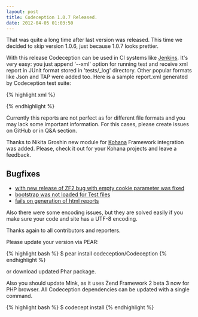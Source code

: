 ```yaml
---
layout: post
title: Codeception 1.0.7 Released.
date: 2012-04-05 01:03:50
---
```


That was quite a long time after last version was released. This time we decided to skip version 1.0.6, just because 1.0.7 looks prettier. 

With this release Codeception can be used in CI systems like [Jenkins](https://www.jenkins.io/). It's very easy: you  just append '--xml' option for running test and receive xml report in JUnit format stored in 'tests/_log' directory. Other popular formats like Json and TAP were added too. Here is a sample report.xml generated by Codeception test suite:

{% highlight xml %}
<?xml version="1.0" encoding="UTF-8"?>
<testsuites>
  <testsuite name="acceptance" tests="9" assertions="29" failures="0" errors="0" time="41.532108">
    <testcase file="Cli\BuildCept.php" name="test build command (Cli\BuildCept.php)" assertions="5" time="4.016982"/>
    <testcase file="Cli\GenerateCeptCept.php" name="generate sample cept (Cli\GenerateCeptCept.php)" assertions="5" time="15.401255"/>
    <testcase file="Cli\GenerateCestCept.php" name="generate sample cest (Cli\GenerateCestCept.php)" assertions="3" time="3.742880"/>
    <testcase file="Cli\GenerateScenariosCept.php" name="generate scenarios (Cli\GenerateScenariosCept.php)" assertions="3" time="3.668740"/>
    <testcase file="Cli\GenerateSuiteCept.php" name="generate sample suite (Cli\GenerateSuiteCept.php)" assertions="4" time="4.706381"/>
    <testcase file="Cli\RunWithHtmlCept.php" name="check xml reports (Cli\RunWithHtmlCept.php)" assertions="1" time="2.428402"/>
    <testcase file="Cli\RunWithJsonCept.php" name="check json reports (Cli\RunWithJsonCept.php)" assertions="2" time="2.692029"/>
    <testcase file="Cli\RunWithTapCept.php" name="check tap reports (Cli\RunWithTapCept.php)" assertions="2" time="2.459026"/>
    <testcase file="Cli\RunWithXmlCept.php" name="check xml reports (Cli\RunWithXmlCept.php)" assertions="4" time="2.416413"/>
  </testsuite>
</testsuites>
{% endhighlight %}

Currently this reports are not perfect as for different file formats and you may lack some important information. For this cases, please create issues on GitHub or in Q&A section. 

Thanks to Nikita Groshin new module for [Kohana](https://kohanaframework.org/) Framework integration was added. Please, check it out for your Kohana projects and leave a feedback.

## Bugfixes

* [with new release of ZF2 bug with empty cookie parameter was fixed](https://github.com/Codeception/Codeception/issues/5)
* [bootstrap was not loaded for Test files](https://github.com/Codeception/Codeception/issues/13)
* [fails on generation of html reports](https://github.com/Codeception/Codeception/issues/11)

Also there were some encoding issues, but they are solved easily if you make sure your code and site has a UTF-8 encoding.

Thanks again to all contributors and reporters.

Please update your version via PEAR:

{% highlight bash %}
$ pear install codeception/Codeception
{% endhighlight %}

or download updated Phar package.

Also you should update Mink, as it uses Zend Framework 2 beta 3 now for PHP browser. All Codeception dependencies can be updated with a single command.

{% highlight bash %}
$ codecept install
{% endhighlight %}